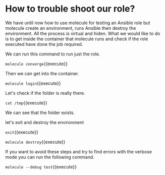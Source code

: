 # How to trouble shoot our role?

We have until now how to use molecule for testing an Ansible role but molecule create an environment, runs Ansible then destroy the environment. All the process is virtual and hiden. What we would like to do is to get inside the container that molecule runs and check if the role executed have done the job required.

We can run this command to run just the role.

`molecule converge`{{execute}}

Then we can get into the container.

`molecule login`{{execute}}

Let's check if the folder is really there.

`cat /tmp`{{execute}}

We can see that the folder exists.

let's exit and destroy the environment 

`exit`{{execute}}

`molecule destroy`{{execute}}

If you want to avoid these steps and try to find errors with the verbose mode you can run the following command.

`molecule --debug test`{{execute}}
